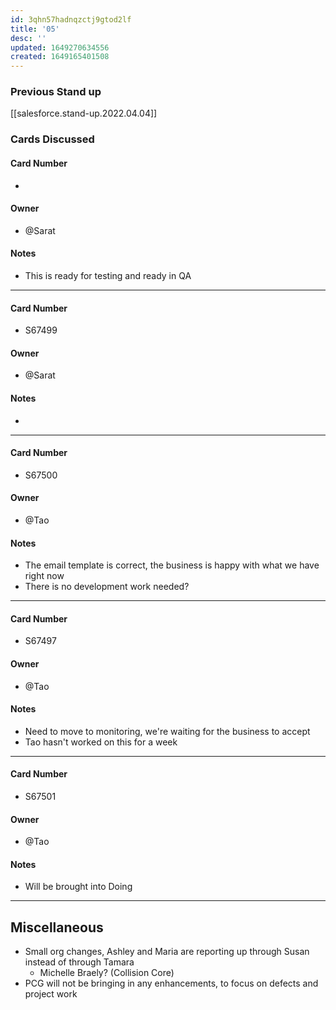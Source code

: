 ```yaml
---
id: 3qhn57hadnqzctj9gtod2lf
title: '05'
desc: ''
updated: 1649270634556
created: 1649165401508
---
```


### Previous Stand up
[[salesforce.stand-up.2022.04.04]]

### Cards Discussed
#### Card Number
- 
#### Owner
- @Sarat 
#### Notes
- This is ready for testing and ready in QA 
---
#### Card Number
- S67499
#### Owner
- @Sarat 
#### Notes
- 
---
#### Card Number
- S67500
#### Owner
- @Tao 
#### Notes
- The email template is correct, the business is happy with what we have right now
- There is no development work needed? 
---
#### Card Number
- S67497
#### Owner
- @Tao 
#### Notes
- Need to move to monitoring, we're waiting for the business to accept
- Tao hasn't worked on this for a week
---
#### Card Number
- S67501
#### Owner
- @Tao 
#### Notes
- Will be brought into Doing
---
## Miscellaneous
- Small org changes, Ashley and Maria are reporting up through Susan instead of through Tamara
  - Michelle Braely? (Collision Core) 
- PCG will not be bringing in any enhancements, to focus on defects and project work

